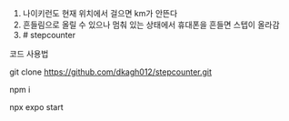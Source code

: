 1. 나이키런도 현재 위치에서 걸으면 km가 안뜬다
2. 흔들림으로 올릴 수 있으나 멈춰 있는 상태에서 휴대폰을 흔들면 스텝이 올라감
3. #   s t e p c o u n t e r 
    
    

코드 사용법

git clone https://github.com/dkagh012/stepcounter.git

npm i

npx expo start

